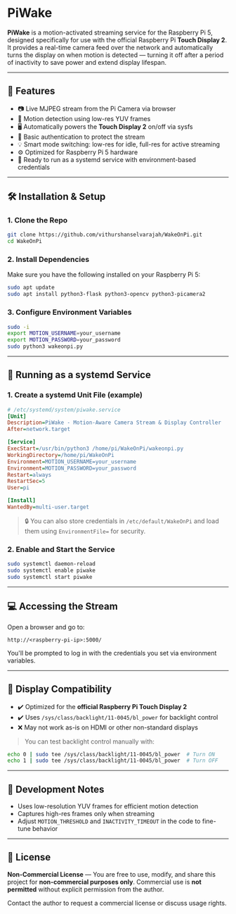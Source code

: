 # PiWake

**PiWake** is a motion-activated streaming service for the Raspberry Pi 5, designed specifically for use with the official Raspberry Pi **Touch Display 2**. It provides a real-time camera feed over the network and automatically turns the display on when motion is detected — turning it off after a period of inactivity to save power and extend display lifespan.

---

## 🔧 Features

- 📷 Live MJPEG stream from the Pi Camera via browser
- 🎯 Motion detection using low-res YUV frames
- 🖥️ Automatically powers the **Touch Display 2** on/off via sysfs
- 🔐 Basic authentication to protect the stream
- 💡 Smart mode switching: low-res for idle, full-res for active streaming
- ⚙️ Optimized for Raspberry Pi 5 hardware
- 🚀 Ready to run as a systemd service with environment-based credentials

---

## 🛠️ Installation & Setup

### 1. Clone the Repo

```bash
git clone https://github.com/vithurshanselvarajah/WakeOnPi.git
cd WakeOnPi
```

### 2. Install Dependencies

Make sure you have the following installed on your Raspberry Pi 5:

```bash
sudo apt update
sudo apt install python3-flask python3-opencv python3-picamera2
```

### 3. Configure Environment Variables

```bash
sudo -i
export MOTION_USERNAME=your_username
export MOTION_PASSWORD=your_password
sudo python3 wakeonpi.py
```

---

## 📿 Running as a systemd Service

### 1. Create a systemd Unit File (example)

```ini
# /etc/systemd/system/piwake.service
[Unit]
Description=PiWake - Motion-Aware Camera Stream & Display Controller
After=network.target

[Service]
ExecStart=/usr/bin/python3 /home/pi/WakeOnPi/wakeonpi.py
WorkingDirectory=/home/pi/WakeOnPi
Environment=MOTION_USERNAME=your_username
Environment=MOTION_PASSWORD=your_password
Restart=always
RestartSec=5
User=pi

[Install]
WantedBy=multi-user.target
```

> 🔒 You can also store credentials in `/etc/default/WakeOnPi` and load them using `EnvironmentFile=` for security.

### 2. Enable and Start the Service

```bash
sudo systemctl daemon-reload
sudo systemctl enable piwake
sudo systemctl start piwake
```

---

## 💻 Accessing the Stream

Open a browser and go to:

```
http://<raspberry-pi-ip>:5000/
```

You'll be prompted to log in with the credentials you set via environment variables.

---

## 📌 Display Compatibility

- ✔️ Optimized for the **official Raspberry Pi Touch Display 2**
- ✔️ Uses `/sys/class/backlight/11-0045/bl_power` for backlight control
- ❌ May not work as-is on HDMI or other non-standard displays

> You can test backlight control manually with:

```bash
echo 0 | sudo tee /sys/class/backlight/11-0045/bl_power  # Turn ON
echo 1 | sudo tee /sys/class/backlight/11-0045/bl_power  # Turn OFF
```

---

## 🧪 Development Notes

- Uses low-resolution YUV frames for efficient motion detection
- Captures high-res frames only when streaming
- Adjust `MOTION_THRESHOLD` and `INACTIVITY_TIMEOUT` in the code to fine-tune behavior

---

## 📜 License

**Non-Commercial License** — You are free to use, modify, and share this project for **non-commercial purposes only**. Commercial use is **not permitted** without explicit permission from the author.

Contact the author to request a commercial license or discuss usage rights.